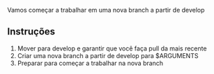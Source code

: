 Vamos começar a trabalhar em uma nova branch a partir de develop

## Instruções

1. Mover para develop e garantir que você faça pull da mais recente
2. Criar uma nova branch a partir de develop para $ARGUMENTS
3. Preparar para começar a trabalhar na nova branch
